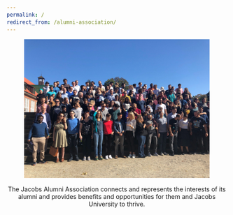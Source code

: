 ```yaml
---
permalink: /
redirect_from: /alumni-association/
---
```


<figure class="uk-width-1-1">
  <img class="uk-width-1-1" src="/media/people_2019_1.jpg" />
</figure>

<div class="uk-clearfix">
  <p class="uk-text-lead" style="text-align: center; ">
    The Jacobs Alumni Association connects and represents the interests of its alumni and provides benefits and opportunities for them and Jacobs University to thrive.
  </p>
</div>
